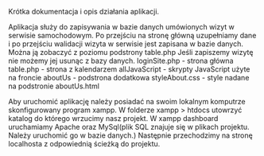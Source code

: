 Krótka dokumentacja i opis działania aplikacji. 

Aplikacja służy do zapisywania w bazie danych umówionych wizyt w serwisie samochodowym. 
Po przejściu na stronę główną uzupełniamy dane i po przejściu walidacji wizyta w serwisie jest zapisana w bazie danych. Można ją zobaczyć z poziomu podstrony table.php
Jeśli zapiszemy wizytę nie możemy jej usunąc z bazy danych.
loginSite.php - strona główna
table.php - strona z kalendarzem
allJavaScript - skrypty JavaScript użyte na froncie
aboutUs - podstrona dodatkowa
styleAbout.css - style nadane na podstronie aboutUs.html


Aby uruchomić aplikację należy posiadać na swoim lokalnym komputrze skonfigurowany program xampp. W folderze xampp > htdocs utowrzyć katalog do którego wrzucimy nasz projekt. 
W xampp dashboard uruchamiamy Apache oraz MySql(plik SQL znajuje się w plikach projektu. Należy uruchomić go w bazie danych.)
Następnie przechodzimy na stronę localhosta z odpowiednią ścieżką do projektu.
